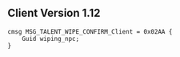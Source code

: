 ## Client Version 1.12

```rust,ignore
cmsg MSG_TALENT_WIPE_CONFIRM_Client = 0x02AA {
    Guid wiping_npc;    
}

```
